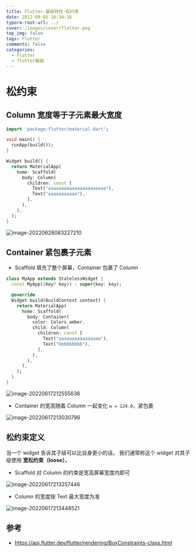 ```yaml
---
title: Flutter-基础特性-松约束
date: 2022-09-05 16:34:16
typora-root-url: ../
cover: /images/cover/flutter.png
top_img: false
tags: Flutter
comments: false
categories:
  - Flutter
  - flutter基础
---
```


# 松约束

## Column 宽度等于子元素最大宽度

```dart
import 'package:flutter/material.dart';

void main() {
  runApp(build());
}

Widget build() {
  return MaterialApp(
    home: Scaffold(
      body: Column(
        children: const [
          Text("aaaaaaaaaaaaaaaaaaaaaa"),
          Text("aaaaaaaaaaa"),
        ],
      ),
    ),
  );
}
```

![image-20220628083227210](/assets/image-20220628083227210.png)

## Container 紧包裹子元素

- Scaffold 填充了整个屏幕，Container 包裹了 Column

```dart
class MyApp extends StatelessWidget {
  const MyApp({Key? key}) : super(key: key);

  @override
  Widget build(BuildContext context) {
    return MaterialApp(
      home: Scaffold(
        body: Container(
          color: Colors.amber,
          child: Column(
            children: const [
              Text("aaaaaaaaaaaaaaaa"),
              Text("bbbbbbbbb"),
            ],
          ),
        ),
      ),
    );
  }
}
```

![image-20220617212555636](/assets/image-20220617212555636.png)

- Container 的宽高随着 Column 一起变化 `w = 124.0`，紧包裹

![image-20220617213030796](/assets/image-20220617213030796.png)

## 松约束定义

当一个 widget 告诉其子级可以比自身更小的话， 我们通常称这个 widget 对其子级使用 **宽松约束（loose）**。

- Scaffold 对 Column 的约束是宽高屏幕宽度内即可

![image-20220617213257446](/assets/image-20220617213257446.png)

- Column 的宽度按 Text 最大宽度为准

![image-20220617213448521](/assets/image-20220617213448521.png)

## 参考

- https://api.flutter.dev/flutter/rendering/BoxConstraints-class.html
